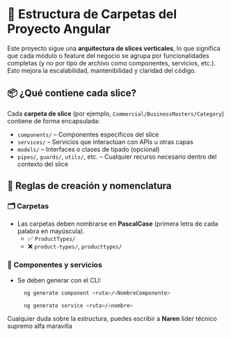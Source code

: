 # 📁 Estructura de Carpetas del Proyecto Angular

Este proyecto sigue una **arquitectura de slices verticales**, lo que significa que cada módulo o feature del negocio se agrupa por funcionalidades completas (y no por tipo de archivo como componentes, servicios, etc.). Esto mejora la escalabilidad, mantenibilidad y claridad del código.

## 📦 ¿Qué contiene cada slice?

Cada **carpeta de slice** (por ejemplo, `Commercial/BusinessMasters/Category`) contiene de forma encapsulada:

- `components/` – Componentes específicos del slice
- `services/` – Servicios que interactúan con APIs u otras capas
- `models/` – Interfaces o clases de tipado (opcional)
- `pipes/`, `guards/`, `utils/`, etc. – Cualquier recurso necesario dentro del contexto del slice


## 🧱 Reglas de creación y nomenclatura

### 🗂️ Carpetas

- Las carpetas deben nombrarse en **PascalCase** (primera letra de cada palabra en mayúscula).
  - ✅ `ProductTypes/`
  - ❌ `product-types/`, `producttypes/`

### 📄 Componentes y servicios

- Se deben generar con el CLI:  
  ```bash
    ng generate component <ruta>/<NombreComponente>
  ```
  ```bash
    ng generate service <ruta>/<nombre>
  ```

Cualquier duda sobre la estructura, puedes escribir a **Naren** lider técnico supremo alfa maravilla 


